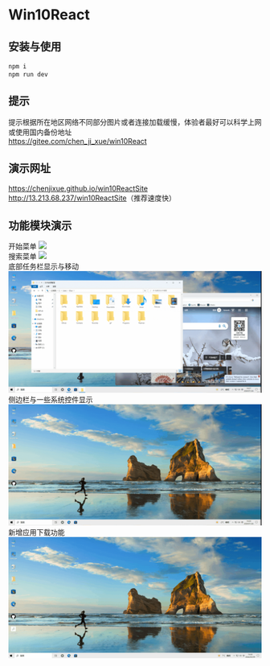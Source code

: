 # Win10React
## 安装与使用
```
npm i 
npm run dev
```
## 提示
提示根据所在地区网络不同部分图片或者连接加载缓慢，体验者最好可以科学上网或使用国内备份地址  
<https://gitee.com/chen_ji_xue/win10React>
## 演示网址  
<https://chenjixue.github.io/win10ReactSite>  
<http://13.213.68.237/win10ReactSite>（推荐速度快） 
## 功能模块演示
开始菜单
![](./doc/example1.gif)  
搜索菜单
![](./doc/example2.gif)  
底部任务栏显示与移动
![](./doc/example3.gif)  
侧边栏与一些系统控件显示
![](./doc/example4.gif)  
新增应用下载功能
![](./doc/example5.gif)  